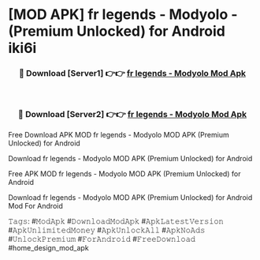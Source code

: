 # [MOD APK] fr legends - Modyolo - (Premium Unlocked) for Android iki6i



<div align="center">
<h3>🔴 Download [Server1] 👉👉 <a href="https://momento.my/?title=fr_legends_-_Modyolo">fr legends - Modyolo Mod Apk</a></h3><br>

<h3>🔴 Download [Server2] 👉👉 <a href="https://momento.my/?title=fr_legends_-_Modyolo">fr legends - Modyolo Mod Apk</a></h3>
</div>



Free Download APK MOD fr legends - Modyolo MOD APK (Premium Unlocked) for Android

Download fr legends - Modyolo MOD APK (Premium Unlocked) for Android

Free APK MOD fr legends - Modyolo MOD APK (Premium Unlocked) for Android

Download fr legends - Modyolo MOD APK (Premium Unlocked) for Android Mod For Android

𝚃𝚊𝚐𝚜: #𝙼𝚘𝚍𝙰𝚙𝚔 #𝙳𝚘𝚠𝚗𝚕𝚘𝚊𝚍𝙼𝚘𝚍𝙰𝚙𝚔 #𝙰𝚙𝚔𝙻𝚊𝚝𝚎𝚜𝚝𝚅𝚎𝚛𝚜𝚒𝚘𝚗 #𝙰𝚙𝚔𝚄𝚗𝚕𝚒𝚖𝚒𝚝𝚎𝚍𝙼𝚘𝚗𝚎𝚢 #𝙰𝚙𝚔𝚄𝚗𝚕𝚘𝚌𝚔𝙰𝚕𝚕 #𝙰𝚙𝚔𝙽𝚘𝙰𝚍𝚜 #𝚄𝚗𝚕𝚘𝚌𝚔𝙿𝚛𝚎𝚖𝚒𝚞𝚖 #𝙵𝚘𝚛𝙰𝚗𝚍𝚛𝚘𝚒𝚍 #𝙵𝚛𝚎𝚎𝙳𝚘𝚠𝚗𝚕𝚘𝚊𝚍 #home_design_mod_apk
